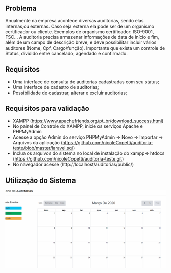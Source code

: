 ## Problema

Anualmente na empresa acontece diversas auditorias, sendo elas internas,ou externas. Caso seja externa ela pode ser de um organismo certificador ou cliente. Exemplos de organismo certificador: ISO-9001, FSC...
A auditoria precisa armazenar informações de data de início e fim, além de um campo de descrição breve, e deve possibilitar incluir vários auditores (Nome, Cpf, Cargo/função).
Importante que exista um controle de Status, dividido entre cancelado, agendado e confirmado.

## Requisitos
- Uma interface de consulta de auditorias cadastradas com seu status;
- Uma interface de cadastro de auditorias;
- Possibilidade de cadastrar, alterar e excluir auditorias;

## Requisitos para validação
- XAMPP (https://www.apachefriends.org/pt_br/download_success.html)
- No painel de Controle do XAMPP, inicie os serviços Apache e PHPMyAdmin
- Acesse a opção Admin do serviço PHPMyAdmin -> Novo -> Importar -> Arquivos da aplicação (https://github.com/nicoleCopetti/auditoria-teste/blob/master/laravel.sql)
- Inclua os arquivos do sistema no local de instalação do xampp-> htdocs (https://github.com/nicoleCopetti/auditoria-teste.git)
- No navegador acesse (http://localhost/auditorias/public/)

## Utilização do Sistema
![Selecionar período](demo.gif)


